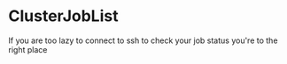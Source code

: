 # ClusterJobList
If you are too lazy to connect to ssh to check your job status you're to the right place 
